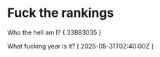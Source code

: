 # Fuck the rankings

Who the hell am I?
{ 33883035 }

What fucking year is it?
[ 2025-05-31T02:40:00Z ]
